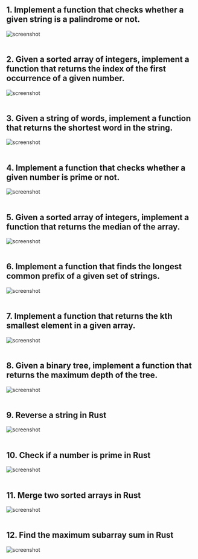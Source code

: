 ## 1. Implement a function that checks whether a given string is a palindrome or not.

  <a>
    <img src="Screenshots/1-Is_palindrome.png"
         alt="screenshot">
  </a>
  </br/><br/>

## 2. Given a sorted array of integers, implement a function that returns the index of the first occurrence of a given number.

  <a>
    <img src="Screenshots/2-First_occurrence.png"
         alt="screenshot">
  </a>
  </br/><br/>

## 3. Given a string of words, implement a function that returns the shortest word in the string.


  <a>
    <img src="Screenshots/3-Shortest_word.png"
         alt="screenshot">
  </a>
  </br/><br/>

## 4. Implement a function that checks whether a given number is prime or not.


  <a>
    <img src="Screenshots/4-Ls_prime.png"
         alt="screenshot">
  </a>
  </br/><br/>

## 5. Given a sorted array of integers, implement a function that returns the median of the array.

  <a>
    <img src="Screenshots/5-Find_median.png"
         alt="screenshot">
  </a>
  </br/><br/>

## 6. Implement a function that finds the longest common prefix of a given set of strings.


  <a>
    <img src="Screenshots/6-Longest_common_prefix.png"
         alt="screenshot">
  </a>
  </br/><br/>

## 7. Implement a function that returns the kth smallest element in a given array. 


  <a>
    <img src="Screenshots/7-Kth_smallest.png"
         alt="screenshot">
  </a>
  </br/><br/>

## 8. Given a binary tree, implement a function that returns the maximum depth of the tree.


  <a>
    <img src="Screenshots/8-Depth_of_tree.png"
         alt="screenshot">
  </a>
  </br/><br/>

## 9. Reverse a string in Rust


  <a>
    <img src="Screenshots/9-Reverse_string.png"
         alt="screenshot">
  </a>
  </br/><br/>

## 10. Check if a number is prime in Rust

  <a>
    <img src="Screenshots/10-Prime_Number.png"
         alt="screenshot">
  </a>
  </br/><br/>

## 11. Merge two sorted arrays in Rust


  <a>
    <img src="Screenshots/11-Merge_sorted_arrays.png"
         alt="screenshot">
  </a>
  </br/><br/>

## 12. Find the maximum subarray sum in Rust


  <a>
    <img src="Screenshots/12-Max_subarray_sum.png"
         alt="screenshot">
  </a>
  </br/><br/>
